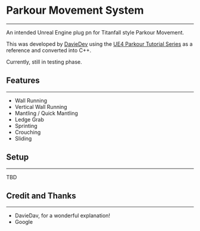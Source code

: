 # Parkour Movement System
---
An intended Unreal Engine plug pn for Titanfall style Parkour Movement.

This was developed by [DavieDev](https://www.youtube.com/@DavieDev/featured) using the [UE4 Parkour Tutorial Series](https://www.youtube.com/playlist?list=PLpDmNjTYiMsbdfgEMAbih5pAWVz_Q7Rh9) as a reference and converted into C++.

Currently, still in testing phase.

## Features
---
- Wall Running
- Vertical Wall Running
- Mantling / Quick Mantling
- Ledge Grab
- Sprinting
- Crouching
- Sliding

## Setup
---
TBD

## Credit and Thanks
---
- DavieDav, for a wonderful explanation!
- Google